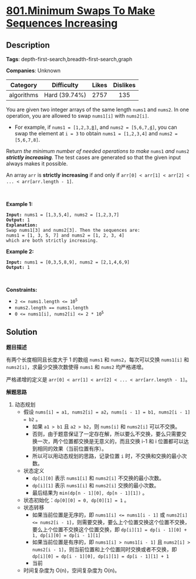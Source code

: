 # [801.Minimum Swaps To Make Sequences Increasing](https://leetcode.com/problems/minimum-swaps-to-make-sequences-increasing/description/)

## Description

**Tags**: depth-first-search,breadth-first-search,graph

**Companies**: Unknown

|  Category  |  Difficulty   | Likes | Dislikes |
| :--------: | :-----------: | :---: | :------: |
| algorithms | Hard (39.74%) | 2757  |   135    |

<p>You are given two integer arrays of the same length <code>nums1</code> and <code>nums2</code>. In one operation, you are allowed to swap <code>nums1[i]</code> with <code>nums2[i]</code>.</p>
<ul>
  <li>For example, if <code>nums1 = [1,2,3,<u>8</u>]</code>, and <code>nums2 = [5,6,7,<u>4</u>]</code>, you can swap the element at <code>i = 3</code> to obtain <code>nums1 = [1,2,3,4]</code> and <code>nums2 = [5,6,7,8]</code>.</li>
</ul>
<p>Return <em>the minimum number of needed operations to make </em><code>nums1</code><em> and </em><code>nums2</code><em> <strong>strictly increasing</strong></em>. The test cases are generated so that the given input always makes it possible.</p>
<p>An array <code>arr</code> is <strong>strictly increasing</strong> if and only if <code>arr[0] &lt; arr[1] &lt; arr[2] &lt; ... &lt; arr[arr.length - 1]</code>.</p>
<p>&nbsp;</p>
<p><strong class="example">Example 1:</strong></p>
<pre><code><strong>Input:</strong> nums1 = [1,3,5,4], nums2 = [1,2,3,7]
<strong>Output:</strong> 1
<strong>Explanation:</strong>
Swap nums1[3] and nums2[3]. Then the sequences are:
nums1 = [1, 3, 5, 7] and nums2 = [1, 2, 3, 4]
which are both strictly increasing.</code></pre>
<p><strong class="example">Example 2:</strong></p>
<pre><code><strong>Input:</strong> nums1 = [0,3,5,8,9], nums2 = [2,1,4,6,9]
<strong>Output:</strong> 1</code></pre>
<p>&nbsp;</p>
<p><strong>Constraints:</strong></p>
<ul>
  <li><code>2 &lt;= nums1.length &lt;= 10<sup>5</sup></code></li>
  <li><code>nums2.length == nums1.length</code></li>
  <li><code>0 &lt;= nums1[i], nums2[i] &lt;= 2 * 10<sup>5</sup></code></li>
</ul>

## Solution

**题目描述**

有两个长度相同且长度大于 1 的数组 `nums1` 和 `nums2`，每次可以交换 `nums1[i]` 和 `nums2[i]`，求最少交换次数使得 `nums1` 和 `nums2` 均严格递增。

严格递增的定义是 `arr[0] < arr[1] < arr[2] < ... < arr[arr.length - 1]`。

**解题思路**

1. 动态规划
   - 假设 `nums[i] = a1, nums2[i] = a2`，`nums[i - 1] = b1, nums2[i - 1] = b2` 。
     - 如果 `a1 > b1` 且 `a2 > b2`，则 `nums[i]` 和 `nums2[i]` 可以不交换。
     - 否则，由于题意保证了一定存在解，所以要么不交换，要么只需要交换一次，两个位置都交换是无意义的，而且交换 i-1 和 i 位置都可以达到相同的效果（当前位置有序）。
     - 所以可以用动态规划的思路，记录位置 `i` 时，不交换和交换的最小次数。
   - 状态定义
     - `dp[i][0]` 表示 `nums1[i]` 和 `nums2[i]` 不交换的最小次数。
     - `dp[i][1]` 表示 `nums1[i]` 和 `nums2[i]` 交换的最小次数。
     - 最后结果为 `min(dp[n - 1][0], dp[n - 1][1])` 。
   - 状态初始化：`dp[0][0] = 0, dp[0][1] = 1` 。
   - 状态转移
     - 如果当前位置是无序的，即 `nums1[i] <= nums1[i - 1]` 或 `nums2[i] <= nums2[i - 1]`，则需要交换，要么上个位置交换这个位置不交换，要么上个位置不交换这个位置交换，即 `dp[i][1] = dp[i - 1][0] + 1, dp[i][0] = dp[i - 1][1]`
     - 如果当前位置是有序的，即 `nums1[i] > nums1[i - 1]` 且 `nums2[i] > nums2[i - 1]`，则当前位置和上个位置同时交换或者不交换，即 `dp[i][0] = dp[i - 1][0], dp[i][1] = dp[i - 1][1] + 1`
     - 当前
   - 时间复杂度为 O(n)，空间复杂度为 O(n)。
